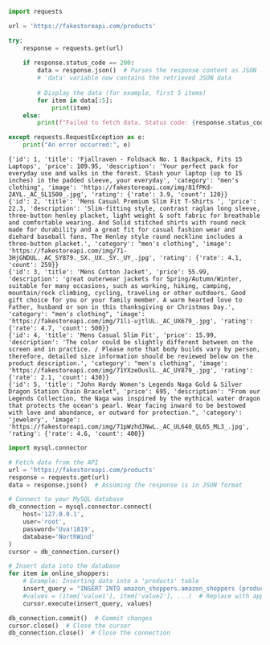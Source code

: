 ```python
import requests

url = 'https://fakestoreapi.com/products'

try:
    response = requests.get(url)
    
    if response.status_code == 200:
        data = response.json()  # Parses the response content as JSON
        # 'data' variable now contains the retrieved JSON data
        
        # Display the data (for example, first 5 items)
        for item in data[:5]:
            print(item)
    else:
        print(f"Failed to fetch data. Status code: {response.status_code}")

except requests.RequestException as e:
    print("An error occurred:", e)


```

    {'id': 1, 'title': 'Fjallraven - Foldsack No. 1 Backpack, Fits 15 Laptops', 'price': 109.95, 'description': 'Your perfect pack for everyday use and walks in the forest. Stash your laptop (up to 15 inches) in the padded sleeve, your everyday', 'category': "men's clothing", 'image': 'https://fakestoreapi.com/img/81fPKd-2AYL._AC_SL1500_.jpg', 'rating': {'rate': 3.9, 'count': 120}}
    {'id': 2, 'title': 'Mens Casual Premium Slim Fit T-Shirts ', 'price': 22.3, 'description': 'Slim-fitting style, contrast raglan long sleeve, three-button henley placket, light weight & soft fabric for breathable and comfortable wearing. And Solid stitched shirts with round neck made for durability and a great fit for casual fashion wear and diehard baseball fans. The Henley style round neckline includes a three-button placket.', 'category': "men's clothing", 'image': 'https://fakestoreapi.com/img/71-3HjGNDUL._AC_SY879._SX._UX._SY._UY_.jpg', 'rating': {'rate': 4.1, 'count': 259}}
    {'id': 3, 'title': 'Mens Cotton Jacket', 'price': 55.99, 'description': 'great outerwear jackets for Spring/Autumn/Winter, suitable for many occasions, such as working, hiking, camping, mountain/rock climbing, cycling, traveling or other outdoors. Good gift choice for you or your family member. A warm hearted love to Father, husband or son in this thanksgiving or Christmas Day.', 'category': "men's clothing", 'image': 'https://fakestoreapi.com/img/71li-ujtlUL._AC_UX679_.jpg', 'rating': {'rate': 4.7, 'count': 500}}
    {'id': 4, 'title': 'Mens Casual Slim Fit', 'price': 15.99, 'description': 'The color could be slightly different between on the screen and in practice. / Please note that body builds vary by person, therefore, detailed size information should be reviewed below on the product description.', 'category': "men's clothing", 'image': 'https://fakestoreapi.com/img/71YXzeOuslL._AC_UY879_.jpg', 'rating': {'rate': 2.1, 'count': 430}}
    {'id': 5, 'title': "John Hardy Women's Legends Naga Gold & Silver Dragon Station Chain Bracelet", 'price': 695, 'description': "From our Legends Collection, the Naga was inspired by the mythical water dragon that protects the ocean's pearl. Wear facing inward to be bestowed with love and abundance, or outward for protection.", 'category': 'jewelery', 'image': 'https://fakestoreapi.com/img/71pWzhdJNwL._AC_UL640_QL65_ML3_.jpg', 'rating': {'rate': 4.6, 'count': 400}}
    


```python
import mysql.connector

# Fetch data from the API
url = 'https://fakestoreapi.com/products'
response = requests.get(url)
data = response.json()  # Assuming the response is in JSON format

# Connect to your MySQL database
db_connection = mysql.connector.connect(
    host='127.0.0.1',
    user='root',
    password='Uva!1819',
    database='NorthWind'
)
cursor = db_connection.cursor()

# Insert data into the database
for item in online_shoppers:
    # Example: Inserting data into a 'products' table
    insert_query = "INSERT INTO amazon_shoppers.amazon_shoppers (product_id, product_name, category, actual_price, rating) VALUES (%id, %title, %category, %price, %rating)"
    #values = (item['value1'], item['value2'], ...)  # Replace with appropriate values
    cursor.execute(insert_query, values)

db_connection.commit()  # Commit changes
cursor.close()  # Close the cursor
db_connection.close()  # Close the connection
```

